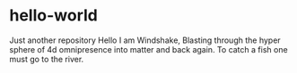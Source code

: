 # hello-world
Just another repository
Hello I am Windshake,
Blasting through the hyper sphere of 4d omnipresence into matter and back again. 
To catch a fish one must go to the river.
